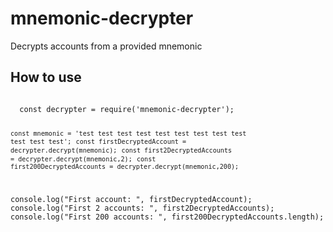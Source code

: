 # mnemonic-decrypter
Decrypts accounts from a provided mnemonic

## How to use
<code>
  const decrypter = require('mnemonic-decrypter');
  
  <code>const mnemonic = 'test test test test test test test test test test test test';</code>
  <code>const firstDecryptedAccount = decrypter.decrypt(mnemonic);</code>
  <code>const first2DecryptedAccounts = decrypter.decrypt(mnemonic,2);</code>
  <code>const first200DecryptedAccounts = decrypter.decrypt(mnemonic,200);</code>

  console.log("First account: ", firstDecryptedAccount);
  console.log("First 2 accounts: ", first2DecryptedAccounts);
  console.log("First 200 accounts: ", first200DecryptedAccounts.length);
</code>
